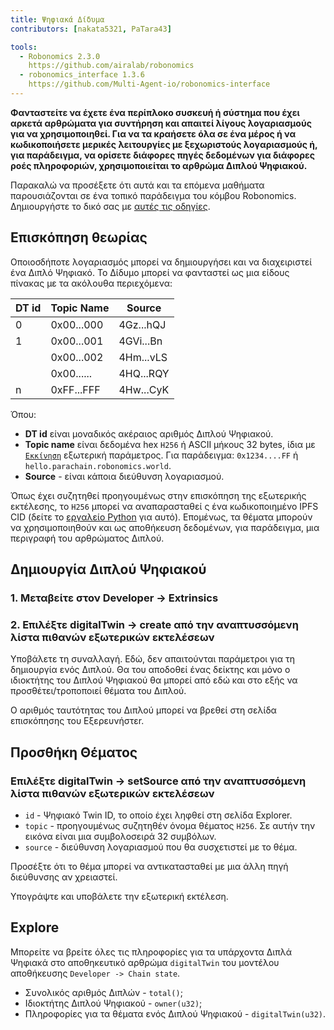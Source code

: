 ```yaml
---
title: Ψηφιακά Δίδυμα
contributors: [nakata5321, PaTara43]

tools:   
  - Robonomics 2.3.0
    https://github.com/airalab/robonomics
  - robonomics_interface 1.3.6
    https://github.com/Multi-Agent-io/robonomics-interface
---
```

  
**Φανταστείτε να έχετε ένα περίπλοκο συσκευή ή σύστημα που έχει αρκετά αρθρώματα για συντήρηση και απαιτεί λίγους λογαριασμούς για να χρησιμοποιηθεί. Για να τα κραήσετε όλα σε ένα μέρος ή να κωδικοποιήσετε μερικές λειτουργίες με ξεχωριστούς λογαριασμούς ή, για παράδειγμα, να ορίσετε διάφορες πηγές δεδομένων για διάφορες ροές πληροφοριών, χρησιμοποιείται το αρθρώμα Διπλού Ψηφιακού.**

<robo-wiki-note type="warning" title="Dev Node">

  Παρακαλώ να προσέξετε ότι αυτά και τα επόμενα μαθήματα παρουσιάζονται σε ένα τοπικό παράδειγμα του κόμβου Robonomics. Δημιουργήστε το δικό σας με [αυτές τις οδηγίες](/docs/run-dev-node).

</robo-wiki-note>

## Επισκόπηση θεωρίας
Οποιοσδήποτε λογαριασμός μπορεί να δημιουργήσει και να διαχειριστεί ένα Διπλό Ψηφιακό. Το Δίδυμο μπορεί να φανταστεί ως μια είδους πίνακας με τα ακόλουθα περιεχόμενα:

| DT id  | Topic Name 	| Source    	|
|--------|------------	|-----------	|
| 0      | 0x00...000 	| 4Gz...hQJ 	|
| 1      | 0x00...001 	| 4GVi...Bn 	|
| 	      | 0x00...002 	| 4Hm...vLS 	|
| 	      | 0x00...... 	| 4HQ...RQY 	|
| n	  | 0xFF...FFF 	| 4Hw...CyK 	|


Όπου:
* **DT id** είναι μοναδικός ακέραιος αριθμός Διπλού Ψηφιακού.
* **Topic name** είναι δεδομένα hex `H256` ή ASCII μήκους 32 bytes, ίδια με [`Εκκίνηση`](/docs/launch) εξωτερική παράμετρος. 
Για παράδειγμα: `0x1234....FF` ή  `hello.parachain.robonomics.world`.
* **Source** - είναι κάποια διεύθυνση λογαριασμού.

<robo-wiki-note type="note" title="Topics">

  Όπως έχει συζητηθεί προηγουμένως στην επισκόπηση της εξωτερικής εκτέλεσης, το `H256` μπορεί να αναπαρασταθεί ς ένα κωδικοποιημένο IPFS CID (δείτε το
  [εργαλείο Python](https://multi-agent-io.github.io/robonomics-interface/modules.html#robonomicsinterface.utils.ipfs_qm_hash_to_32_bytes) για αυτό).
  Επομένως, τα θέματα μπορούν να χρησιμοποιηθούν και ως αποθήκευση δεδομένων, για παράδειγμα, μια περιγραφή του αρθρώματος Διπλού.

</robo-wiki-note>


## Δημιουργία Διπλού Ψηφιακού

### 1. Μεταβείτε στον Developer -> Extrinsics 

<robo-wiki-picture src="digital-twin/extrinsics.jpg" />

### 2. Επιλέξτε digitalTwin -> create από την αναπτυσσόμενη λίστα πιθανών εξωτερικών εκτελέσεων

<robo-wiki-picture src="digital-twin/twin-create.jpg" />

Υποβάλετε τη συναλλαγή. Εδώ, δεν απαιτούνται παράμετροι για τη δημιουργία ενός Διπλού. Θα του αποδοθεί ένας δείκτης και μόνο ο ιδιοκτήτης του Διπλού Ψηφιακού θα μπορεί από εδώ και στο εξής να προσθέτει/τροποποιεί θέματα του Διπλού.

Ο αριθμός ταυτότητας του Διπλού μπορεί να βρεθεί στη σελίδα επισκόπησης του Εξερευνήστεr.

<robo-wiki-picture src="digital-twin/create-log.jpg" />

## Προσθήκη Θέματος

### Επιλέξτε digitalTwin -> setSource από την αναπτυσσόμενη λίστα πιθανών εξωτερικών εκτελέσεων

<robo-wiki-picture src="digital-twin/set-topic.jpg" />

* `id` - Ψηφιακό Twin ID, το οποίο έχει ληφθεί στη σελίδα Explorer.
* `topic` - προηγουμένως συζητηθέν όνομα θέματος `H256`. Σε αυτήν την εικόνα είναι μια συμβολοσειρά 32 συμβόλων.
* `source` - διεύθυνση λογαριασμού που θα συσχετιστεί με το θέμα.

<robo-wiki-note type="note" title="Overwrite">

  Προσέξτε ότι το θέμα μπορεί να αντικατασταθεί με μια άλλη πηγή διεύθυνσης αν χρειαστεί.

</robo-wiki-note>

Υπογράψτε και υποβάλετε την εξωτερική εκτέλεση.

## Explore

Μπορείτε να βρείτε όλες τις πληροφορίες για τα υπάρχοντα Διπλά Ψηφιακά στο αποθηκευτικό αρθρώμα `digitalTwin` του μοντέλου αποθήκευσης `Developer -> Chain state`.

- Συνολικός αριθμός Διπλών - `total()`;
- Ιδιοκτήτης Διπλού Ψηφιακού - `owner(u32)`;
- Πληροφορίες για τα θέματα ενός Διπλού Ψηφιακού - `digitalTwin(u32)`.

<robo-wiki-picture src="digital-twin/chain-state.jpg" />